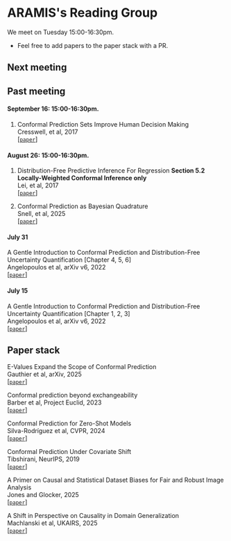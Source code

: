 # ARAMIS's Reading Group

We meet on Tuesday 15:00-16:30pm.

- Feel free to add papers to the paper stack with a PR.

## Next meeting


## Past meeting


#### September 16: 15:00-16:30pm.
1. Conformal Prediction Sets Improve Human Decision Making
\
Cresswell, et al, 2017
\
[[`paper`](https://arxiv.org/pdf/2401.13744)]



#### August 26: 15:00-16:30pm.
1. Distribution-Free Predictive Inference For Regression
**Section 5.2 Locally-Weighted Conformal Inference only**
\
Lei, et al, 2017
\
[[`paper`](https://arxiv.org/pdf/1604.04173)]

2. Conformal Prediction as Bayesian Quadrature 
\
Snell, et al, 2025
\
[[`paper`](https://arxiv.org/pdf/2502.13228)]

#### July 31

A Gentle Introduction to Conformal Prediction and
Distribution-Free Uncertainty Quantification [Chapter 4, 5, 6]
\
Angelopoulos et al, arXiv v6, 2022
\
[[`paper`](https://people.eecs.berkeley.edu/~angelopoulos/publications/downloads/gentle_intro_conformal_dfuq.pdf)]


#### July 15

A Gentle Introduction to Conformal Prediction and
Distribution-Free Uncertainty Quantification [Chapter 1, 2, 3]
\
Angelopoulos et al, arXiv v6, 2022
\
[[`paper`](https://people.eecs.berkeley.edu/~angelopoulos/publications/downloads/gentle_intro_conformal_dfuq.pdf)]

## Paper stack
E-Values Expand the Scope of Conformal Prediction
\
Gauthier et al, arXiv, 2025
\
[[`paper`](https://arxiv.org/pdf/2503.13050)]


Conformal prediction beyond exchangeability
\
Barber et al, Project Euclid, 2023
\
[[`paper`](https://arxiv.org/pdf/2202.13415)]

Conformal Prediction for Zero-Shot Models 
\
Silva-Rodríguez et al, CVPR, 2024 
\
[[`paper`](https://openaccess.thecvf.com/content/CVPR2025/papers/Silva-Rodriguez_Conformal_Prediction_for_Zero-Shot_Models_CVPR_2025_paper.pdf)]

Conformal Prediction Under Covariate Shift
\
Tibshirani, NeurIPS, 2019 
\
[[`paper`](https://arxiv.org/pdf/1904.06019)]

A Primer on Causal and Statistical Dataset Biases for Fair and Robust Image Analysis
\
Jones and Glocker, 2025
\
[[`paper`](https://arxiv.org/pdf/2509.04295)]

A Shift in Perspective on Causality in Domain Generalization
\
Machlanski et al, UKAIRS, 2025 
\
[[`paper`](https://arxiv.org/pdf/2508.12798)]

